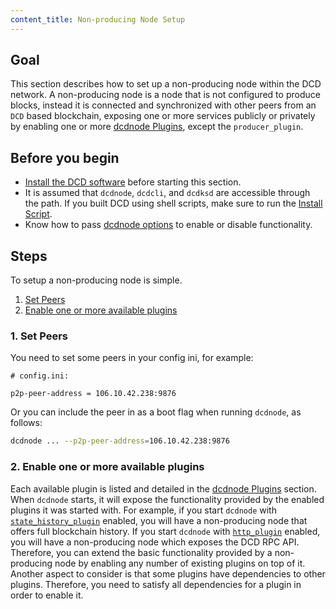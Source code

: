 ```yaml
---
content_title: Non-producing Node Setup
---
```


## Goal

This section describes how to set up a non-producing node within the DCD network. A non-producing node is a node that is not configured to produce blocks, instead it is connected and synchronized with other peers from an `DCD` based blockchain, exposing one or more services publicly or privately by enabling one or more [dcdnode Plugins](../../03_plugins/index.md), except the `producer_plugin`.

## Before you begin

* [Install the DCD software](../../../00_install/index.md) before starting this section.
* It is assumed that `dcdnode`, `dcdcli`, and `dcdksd` are accessible through the path. If you built DCD using shell scripts, make sure to run the [Install Script](../../../00_install/01_build-from-source/01_shell-scripts/03_install-dcd-binaries.md).
* Know how to pass [dcdnode options](../../02_usage/00_dcdnode-options.md) to enable or disable functionality.

## Steps

To setup a non-producing node is simple. 

1. [Set Peers](#1-set-peers)
2. [Enable one or more available plugins](#2-enable-one-or-more-available-plugins)

### 1. Set Peers

You need to set some peers in your config ini, for example:

```console
# config.ini:

p2p-peer-address = 106.10.42.238:9876
```

Or you can include the peer in as a boot flag when running `dcdnode`, as follows:

```sh
dcdnode ... --p2p-peer-address=106.10.42.238:9876
```

### 2. Enable one or more available plugins

Each available plugin is listed and detailed in the [dcdnode Plugins](../../03_plugins/index.md) section. When `dcdnode` starts, it will expose the functionality provided by the enabled plugins it was started with. For example, if you start `dcdnode` with [`state_history_plugin`](../../03_plugins/state_history_plugin/index.md) enabled, you will have a non-producing node that offers full blockchain history. If you start `dcdnode` with [`http_plugin`](../../03_plugins/http_plugin/index.md) enabled, you will have a non-producing node which exposes the DCD RPC API. Therefore, you can extend the basic functionality provided by a non-producing node by enabling any number of existing plugins on top of it. Another aspect to consider is that some plugins have dependencies to other plugins. Therefore, you need to satisfy all dependencies for a plugin in order to enable it.
